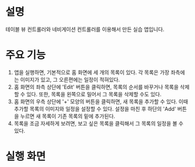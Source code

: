 # 설명
테이블 뷰 컨트롤러와 네비게이션 컨트롤러를 이용해서 만든 실습 앱입니다.

# 주요 기능
1. 앱을 실행하면, 기본적으로 홈 화면에 세 개의 목록이 있다. 각 목록은 가장 좌측에는 이미지가 있고, 그 오른편에는 일정이 적혀있다.
2. 홈 화면의 좌측 상단에 'Edit' 버튼을 클릭하면, 목록의 순서를 바꾸거나 목록을 삭제할 수 있다. 또한, 목록을 왼쪽으로 밀어서 그 목록을 삭제할 수도 있다.
3. 홈 화면의 우측 상단에 '+' 모양의 버튼을 클릭하면, 새 목록을 추가할 수 있다. 이때 추가할 목록의 이미지와 일정을 설정할 수 있다. 설정을 마친 후 하단의 'Add' 버튼을 누르면 새 목록이 기존 목록의 밑에 추가된다.
4. 목록을 조금 자세하게 보려면, 보고 싶은 목록을 클릭해서 그 목록의 일정을 볼 수 있다.

# 실행 화면

